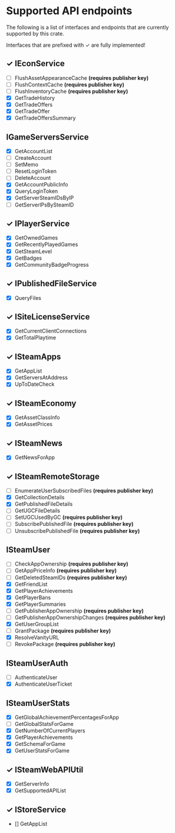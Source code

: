 # Supported API endpoints

The following is a list of interfaces and endpoints that are currently supported by this crate.

Interfaces that are prefixed with ✓ are fully implemented!

## ✓ IEconService
  - [ ] FlushAssetAppearanceCache **(requires publisher key)**
  - [ ] FlushContextCache **(requires publisher key)**
  - [ ] FlushInventoryCache **(requires publisher key)**
  - [x] GetTradeHistory
  - [x] GetTradeOffers
  - [x] GetTradeOffer
  - [x] GetTradeOffersSummary
## IGameServersService
  - [x] GetAccountList
  - [ ] CreateAccount
  - [ ] SetMemo
  - [ ] ResetLoginToken
  - [ ] DeleteAccount
  - [x] GetAccountPublicInfo
  - [x] QueryLoginToken
  - [x] GetServerSteamIDsByIP
  - [ ] GetServerIPsBySteamID
## ✓ IPlayerService
  - [x] GetOwnedGames
  - [x] GetRecentlyPlayedGames
  - [x] GetSteamLevel
  - [x] GetBadges
  - [x] GetCommunityBadgeProgress
## ✓ IPublishedFileService
  - [x] QueryFiles
## ✓ ISiteLicenseService
  - [x] GetCurrentClientConnections
  - [x] GetTotalPlaytime
## ✓ ISteamApps
  - [x] GetAppList
  - [x] GetServersAtAddress
  - [x] UpToDateCheck
## ✓ ISteamEconomy
  - [x] GetAssetClassInfo
  - [x] GetAssetPrices
## ✓ ISteamNews
  - [x] GetNewsForApp
## ✓ ISteamRemoteStorage
  - [ ] EnumerateUserSubscribedFiles **(requires publisher key)**
  - [x] GetCollectionDetails
  - [x] GetPublishedFileDetails
  - [ ] GetUGCFileDetails
  - [ ] SetUGCUsedByGC **(requires publisher key)**
  - [ ] SubscribePublishedFile **(requires publisher key)**
  - [ ] UnsubscribePublishedFile **(requires publisher key)**
## ISteamUser
  - [ ] CheckAppOwnership **(requires publisher key)**
  - [ ] GetAppPriceInfo **(requires publisher key)**
  - [ ] GetDeletedSteamIDs **(requires publisher key)**
  - [x] GetFriendList
  - [x] GetPlayerAchievements
  - [x] GetPlayerBans
  - [x] GetPlayerSummaries
  - [ ] GetPublisherAppOwnership **(requires publisher key)**
  - [ ] GetPublisherAppOwnershipChanges **(requires publisher key)**
  - [x] GetUserGroupList
  - [ ] GrantPackage **(requires publisher key)**
  - [x] ResolveVanityURL
  - [ ] RevokePackage **(requires publisher key)**
## ISteamUserAuth
  - [ ] AuthenticateUser
  - [x] AuthenticateUserTicket
## ISteamUserStats
  - [x] GetGlobalAchievementPercentagesForApp
  - [ ] GetGlobalStatsForGame
  - [x] GetNumberOfCurrentPlayers
  - [x] GetPlayerAchievements
  - [x] GetSchemaForGame
  - [x] GetUserStatsForGame
## ✓ ISteamWebAPIUtil
  - [x] GetServerInfo
  - [x] GetSupportedAPIList
## ✓ IStoreService
  - [] GetAppList